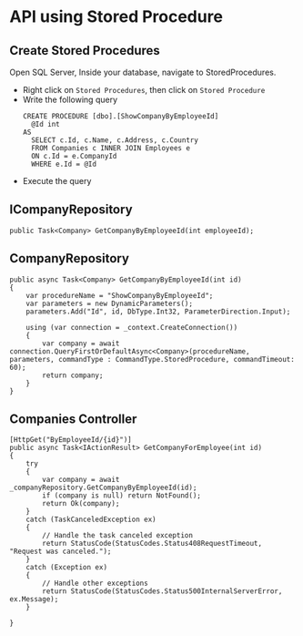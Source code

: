 # API using Stored Procedure

## Create Stored Procedures
Open SQL Server, Inside your database, navigate to StoredProcedures.
- Right click on `Stored Procedures`, then click on `Stored Procedure`
- Write the following query
  ```
  CREATE PROCEDURE [dbo].[ShowCompanyByEmployeeId]
  	@Id int
  AS
  	SELECT c.Id, c.Name, c.Address, c.Country
  	FROM Companies c INNER JOIN Employees e 
  	ON c.Id = e.CompanyId
  	WHERE e.Id = @Id
  ```
- Execute the query

## ICompanyRepository
```
public Task<Company> GetCompanyByEmployeeId(int employeeId);
```

## CompanyRepository
```
public async Task<Company> GetCompanyByEmployeeId(int id)
{
    var procedureName = "ShowCompanyByEmployeeId";
    var parameters = new DynamicParameters();
    parameters.Add("Id", id, DbType.Int32, ParameterDirection.Input);

    using (var connection = _context.CreateConnection())
    {
        var company = await connection.QueryFirstOrDefaultAsync<Company>(procedureName, parameters, commandType : CommandType.StoredProcedure, commandTimeout: 60);
        return company;
    }
}
```

## Companies Controller
```
[HttpGet("ByEmployeeId/{id}")]
public async Task<IActionResult> GetCompanyForEmployee(int id)
{
    try
    {
        var company = await _companyRepository.GetCompanyByEmployeeId(id);
        if (company is null) return NotFound();
        return Ok(company);
    }
    catch (TaskCanceledException ex)
    {
        // Handle the task canceled exception
        return StatusCode(StatusCodes.Status408RequestTimeout, "Request was canceled.");
    }
    catch (Exception ex)
    {
        // Handle other exceptions
        return StatusCode(StatusCodes.Status500InternalServerError, ex.Message);
    }
    
}
```

